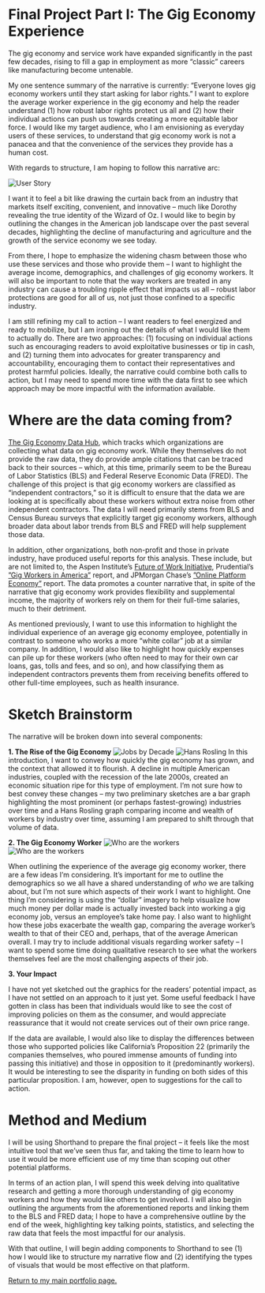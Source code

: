 # Final Project Part I: The Gig Economy Experience 

The gig economy and service work have expanded significantly in the past few decades, rising to fill a gap in employment as more “classic” careers like manufacturing become untenable. 

My one sentence summary of the narrative is currently: “Everyone loves gig economy workers until they start asking for labor rights.” I want to explore the average worker experience in the gig economy and help the reader understand (1) how robust labor rights protect us all and (2) how their individual actions can push us towards creating a more equitable labor force. I would like my target audience, who I am envisioning as everyday users of these services, to understand that gig economy work is not a panacea and that the convenience of the services they provide has a human cost. 

With regards to structure, I am hoping to follow this narrative arc: 

<img src="https://user-images.githubusercontent.com/73854211/109431522-160edd80-79d5-11eb-949a-8b695ed51817.png" alt="User Story">

I want it to feel a bit like drawing the curtain back from an industry that markets itself exciting, convenient, and innovative – much like Dorothy revealing the true identity of the Wizard of Oz. I would like to begin by outlining the changes in the American job landscape over the past several decades, highlighting the decline of manufacturing and agriculture and the growth of the service economy we see today. 

From there, I hope to emphasize the widening chasm between those who use these services and those who provide them – I want to highlight the average income, demographics, and challenges of gig economy workers. It will also be important to note that the way workers are treated in any industry can cause a troubling ripple effect that impacts us all – robust labor protections are good for all of us, not just those confined to a specific industry. 

I am still refining my call to action –  I want readers to feel energized and ready to mobilize, but I am ironing out the details of what I would like them to actually do. There are two approaches: (1) focusing on individual actions such as encouraging readers to avoid exploitative businesses or tip in cash, and (2) turning them into advocates for greater transparency and accountability, encouraging them to contact their representatives and protest harmful policies. Ideally, the narrative could combine both calls to action, but I may need to spend more time with the data first to see which approach may be more impactful with the information available. 

# Where are the data coming from? 
<a href=”https://www.gigeconomydata.org”/>The Gig Economy Data Hub</a>, which tracks which organizations are collecting what data on gig economy work. While they themselves do not provide the raw data, they do provide ample citations that can be traced back to their sources – which, at this time, primarily seem to be the Bureau of Labor Statistics (BLS) and Federal Reserve Economic Data (FRED). The challenge of this project is that gig economy workers are classified as “independent contractors,” so it is difficult to ensure that the data we are looking at is specifically about these workers without extra noise from other independent contractors. The data I will need primarily stems from BLS and Census Bureau surveys that explicitly target gig economy workers, although broader data about labor trends from BLS and FRED will help supplement those data. 

In addition, other organizations, both non-profit and those in private industry, have produced useful reports for this analysis. These include, but are not limited to, the Aspen Institute’s <a href="https://www.aspeninstitute.org/programs/future-of-work/">Future of Work Initiative</a>, Prudential’s <a href="https://www.prudential.com/media/managed/documents/rp/Gig_Economy_Whitepaper.pdf">”Gig Workers in America”</a> report, and JPMorgan Chase’s <a href="https://www.jpmorganchase.com/institute/research/labor-markets/report-ope-2018.htm">”Online Platform Economy”</a> report. The data promotes a counter narrative that, in spite of the narrative that gig economy work provides flexibility and supplemental income, the majority of workers rely on them for their full-time salaries, much to their detriment. 

As mentioned previously, I want to use this information to highlight the individual experience of an average gig economy employee, potentially in contrast to someone who works a more “white collar” job at a similar company. In addition, I would also like to highlight how quickly expenses can pile up for these workers (who often need to may for their own car loans, gas, tolls and fees, and so on), and how classifying them as independent contractors prevents them from receiving benefits offered to other full-time employees, such as health insurance. 

# Sketch Brainstorm 
The narrative will be broken down into several components: 

<b>1. The Rise of the Gig Economy</b>
<img src="https://user-images.githubusercontent.com/73854211/109431526-16a77400-79d5-11eb-94e5-17846024a063.png" alt="Jobs by Decade">
<img src="https://user-images.githubusercontent.com/73854211/109431525-160edd80-79d5-11eb-9b5d-e4aca1b16a5d.png" alt="Hans Rosling">
In this introduction, I want to convey how quickly the gig economy has grown, and the context that allowed it to flourish. A decline in multiple American industries, coupled with the recession of the late 2000s, created an economic situation ripe for this type of employment. I’m not sure how to best convey these changes – my two preliminary sketches are a bar graph highlighting the most prominent (or perhaps fastest-growing) industries over time and a Hans Rosling graph comparing income and wealth of workers by industry over time, assuming I am prepared to shift through that volume of data. 

<b>2. The Gig Economy Worker</b>
<img src="https://user-images.githubusercontent.com/73854211/109431524-160edd80-79d5-11eb-8c88-c70915cb96be.png" alt="Who are the workers">
<img src="https://user-images.githubusercontent.com/73854211/109431523-160edd80-79d5-11eb-96f3-786365c2ee7e.png" alt="Who are the workers">

When outlining the experience of the average gig economy worker, there are a few ideas I’m considering. It’s important for me to outline the demographics so we all have a shared understanding of <i>who</i> we are talking about, but I’m not sure which aspects of their work I want to highlight. One thing I’m considering is using the “dollar” imagery to help visualize how much money per dollar made is actually invested back into working a gig economy job, versus an employee’s take home pay. I also want to highlight how these jobs exacerbate the wealth gap, comparing the average worker’s wealth to that of their CEO and, perhaps, that of the average American overall. I may try to include additional visuals regarding worker safety – I want to spend some time doing qualitative research to see what the workers themselves feel are the most challenging aspects of their job. 

<b>3. Your Impact </b>

I have not yet sketched out the graphics for the readers’ potential impact, as I have not settled on an approach to it just yet. Some useful feedback I have gotten in class has been that individuals would like to see the cost of improving policies on them as the consumer, and would appreciate reassurance that it would not create services out of their own price range. 

If the data are available, I would also like to display the differences between those who supported policies like California’s Proposition 22 (primarily the companies themselves, who poured immense amounts of funding into passing this initiative) and those in opposition to it (predominantly workers). It would be interesting to see the disparity in funding on both sides of this particular proposition. I am, however, open to suggestions for the call to action. 

# Method and Medium 
I will be using Shorthand to prepare the final project – it feels like the most intuitive tool that we’ve seen thus far, and taking the time to learn how to use it would be more efficient use of my time than scoping out other potential platforms. 

In terms of an action plan, I will spend this week delving into qualitative research and getting a more thorough understanding of gig economy workers and how they would like others to get involved. I will also begin outlining the arguments from the aforementioned reports and linking them to the BLS and FRED data; I hope to have a comprehensive outline by the end of the week, highlighting key talking points, statistics, and selecting the raw data that feels the most impactful for our analysis. 

With that outline, I will begin adding components to Shorthand to see (1) how I would like to structure my narrative flow and (2) identifying the types of visuals that would be most effective on that platform. 

<a href="https://nannunz.github.io/annunziata-portfolio">Return to my main portfolio page.</a>
